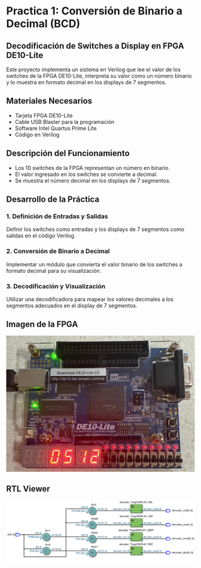 # Practica 1: Conversión de Binario a Decimal (BCD)

## Decodificación de Switches a Display en FPGA DE10-Lite

Este proyecto implementa un sistema en Verilog que lee el valor de los switches de la FPGA DE10-Lite, interpreta su valor como un número binario y lo muestra en formato decimal en los displays de 7 segmentos.

## Materiales Necesarios

- Tarjeta FPGA DE10-Lite
- Cable USB Blaster para la programación
- Software Intel Quartus Prime Lite
- Código en Verilog

## Descripción del Funcionamiento

- Los 10 switches de la FPGA representan un número en binario.
- El valor ingresado en los switches se convierte a decimal.
- Se muestra el número decimal en los displays de 7 segmentos.

## Desarrollo de la Práctica

### 1. Definición de Entradas y Salidas

Definir los switches como entradas y los displays de 7 segmentos como salidas en el código Verilog.

### 2. Conversión de Binario a Decimal

Implementar un módulo que convierta el valor binario de los switches a formato decimal para su visualización.

### 3. Decodificación y Visualización

Utilizar una decodificadora para mapear los valores decimales a los segmentos adecuados en el display de 7 segmentos.

## Imagen de la FPGA

![Imagen de la FPGA DE10-Lite](fpga.jpeg)

## RTL Viewer

![Imagen de RTL Viewer](rtl.png)


